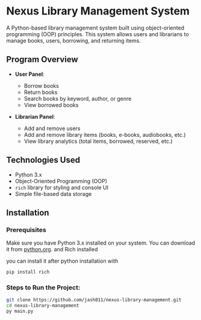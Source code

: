 # Nexus Library Management System

A Python-based library management system built using object-oriented programming (OOP) principles. This system allows users and librarians to manage books, users, borrowing, and returning items.

## Program Overview

- **User Panel**:
  - Borrow books
  - Return books
  - Search books by keyword, author, or genre
  - View borrowed books
  
- **Librarian Panel**:
  - Add and remove users
  - Add and remove library items (books, e-books, audiobooks, etc.)
  - View library analytics (total items, borrowed, reserved, etc.)

## Technologies Used

- Python 3.x
- Object-Oriented Programming (OOP)
- `rich` library for styling and console UI
- Simple file-based data storage

## Installation

### Prerequisites

Make sure you have Python 3.x installed on your system. You can download it from [python.org](https://www.python.org/downloads/).
and Rich installed 

you can install it after python installation with

```bash
pip install rich
```

### Steps to Run the Project:

```bash
git clone https://github.com/jash011/nexus-library-management.git
cd nexus-library-management
py main.py
```
